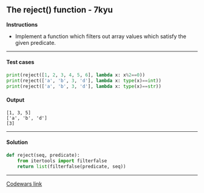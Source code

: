 ## The reject() function - 7kyu

**Instructions**

- Implement a function which filters out array values which satisfy the given predicate.

---

#### Test cases

```python
print(reject([1, 2, 3, 4, 5, 6], lambda x: x%2==0))
print(reject(['a', 'b', 3, 'd'], lambda x: type(x)==int))
print(reject(['a', 'b', 3, 'd'], lambda x: type(x)==str))
```

#### Output 
```
[1, 3, 5]
['a', 'b', 'd']
[3]
```

---

#### Solution

```python
def reject(seq, predicate):
    from itertools import filterfalse
    return list(filterfalse(predicate, seq))
```

---

[Codewars link](https://www.codewars.com/kata/52988f3f7edba9839c00037d)
